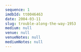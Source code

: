 ```yaml
---
sequence: 1
imdbId: tt0046463
date: 2004-03-11
slug: trouble-along-the-way-1953
medium: null
venue: null
venueNotes: null
mediumNotes: null
---
```


